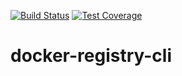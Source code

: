 [![Build Status](https://travis-ci.com/traff-ik/docker-registry-cli.svg?branch=master)](https://travis-ci.com/traff-ik/docker-registry-cli)
[![Test Coverage](https://api.codeclimate.com/v1/badges/4c0f89ee3ccf21bf7fc9/test_coverage)](https://codeclimate.com/github/traff-ik/docker-registry-cli/test_coverage)

# docker-registry-cli
